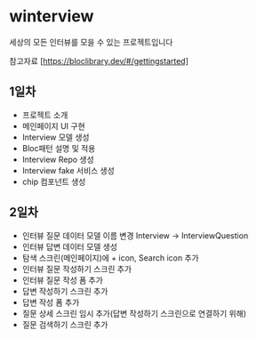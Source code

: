 # winterview

세상의 모든 인터뷰를 모을 수 있는 프로젝트입니다

참고자료
[https://bloclibrary.dev/#/gettingstarted]

## 1일차

- 프로젝트 소개
- 메인페이지 UI 구현
- Interview 모델 생성
- Bloc패턴 설명 및 적용
- Interview Repo 생성
- Interview fake 서비스 생성
- chip 컴포넌트 생성

## 2일차

- 인터뷰 질문 데이터 모델 이름 변경 Interview -> InterviewQuestion
- 인터뷰 답변 데이터 모델 생성
- 탐색 스크린(메인페이지)에 + icon, Search icon 추가
- 인터뷰 질문 작성하기 스크린 추가
- 인터뷰 질문 작성 폼 추가
- 답변 작성하기 스크린 추가
- 답변 작성 폼 추가
- 질문 상세 스크린 임시 추가(답변 작성하기 스크린으로 연결하기 위해)
- 질문 검색하기 스크린 추가
